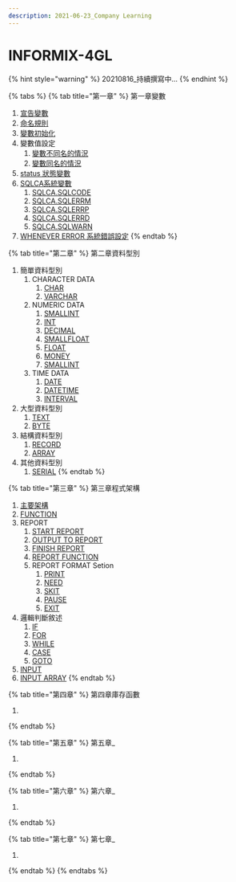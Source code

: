 ```yaml
---
description: 2021-06-23_Company Learning
---
```


# INFORMIX-4GL

{% hint style="warning" %}
20210816\_持續撰寫中...
{% endhint %}

{% tabs %}
{% tab title="第一章" %}
第一章變數

1. [宣告變數](di-yi-zhang-bian-shu/xuan-gao-bian-shu.md)&#x20;
2. [命名規則](di-yi-zhang-bian-shu/untitled.md)
3. [變數初始化](di-yi-zhang-bian-shu/bian-shu-chu-shi-hua.md)
4. 變數值設定
   1. [變數不同名的情況](di-yi-zhang-bian-shu/bian-shu-fan-wei/bian-shu-bu-tong-ming-de-qing-kuang.md)
   2. [變數同名的情況](di-yi-zhang-bian-shu/bian-shu-fan-wei/bian-shu-tong-ming-de-qing-kuang.md)
5. [status 狀態變數](di-yi-zhang-bian-shu/status-zhuang-tai-bian-shu.md)
6. [SQLCA系統變數](di-yi-zhang-bian-shu/xi-tong-bian-shu/)
   1. [SQLCA.SQLCODE](di-yi-zhang-bian-shu/xi-tong-bian-shu/sqlca.sqlcode.md)
   2. [SQLCA.SQLERRM](di-yi-zhang-bian-shu/xi-tong-bian-shu/sqlca.sqlerrm.md)
   3. [SQLCA.SQLERRP](di-yi-zhang-bian-shu/xi-tong-bian-shu/sqlca.sqlerrp.md)
   4. [SQLCA.SQLERRD](di-yi-zhang-bian-shu/xi-tong-bian-shu/sqlca.sqlerrd.md)
   5. [SQLCA.SQLWARN](di-yi-zhang-bian-shu/xi-tong-bian-shu/sqlca.sqlwarn.md)
7. [WHENEVER ERROR 系統錯誤設定](di-yi-zhang-bian-shu/whenever-error-xi-tong-cuo-wu-she-ding.md)
{% endtab %}

{% tab title="第二章" %}
第二章資料型別

1. 簡單資料型別
   1. CHARACTER DATA
      1. [CHAR](di-er-zhang-zi-liao-xing-bie/jian-chan-zi-liao-xing-bie/jian-chan-zi-liao-xing-bie-char-1/jian-chan-zi-liao-xing-bie-char.md)
      2. [VARCHAR](di-er-zhang-zi-liao-xing-bie/jian-chan-zi-liao-xing-bie/jian-chan-zi-liao-xing-bie-char-1/jian-chan-zi-liao-xing-bie-varchar.md)
   2. NUMERIC DATA
      1. [SMALLINT](di-er-zhang-zi-liao-xing-bie/jian-chan-zi-liao-xing-bie/jian-chan-zi-liao-xing-bie-number/jian-chan-zi-liao-xing-bie-smallint.md)
      2. [INT](di-er-zhang-zi-liao-xing-bie/jian-chan-zi-liao-xing-bie/jian-chan-zi-liao-xing-bie-number/int.md)
      3. [DECIMAL](di-er-zhang-zi-liao-xing-bie/jian-chan-zi-liao-xing-bie/jian-chan-zi-liao-xing-bie-number/jian-chan-zi-liao-xing-bie-decimal.md)
      4. [SMALLFLOAT](di-er-zhang-zi-liao-xing-bie/jian-chan-zi-liao-xing-bie/jian-chan-zi-liao-xing-bie-number/jian-chan-zi-liao-xing-bie-smallfloat.md)
      5. [FLOAT](di-er-zhang-zi-liao-xing-bie/jian-chan-zi-liao-xing-bie/jian-chan-zi-liao-xing-bie-number/untitled.md)
      6. [MONEY](di-er-zhang-zi-liao-xing-bie/jian-chan-zi-liao-xing-bie/jian-chan-zi-liao-xing-bie-number/jian-chan-zi-liao-xing-bie-money.md)
      7. [SMALLINT](di-er-zhang-zi-liao-xing-bie/jian-chan-zi-liao-xing-bie/jian-chan-zi-liao-xing-bie-number/jian-chan-zi-liao-xing-bie-smallint.md)
   3. TIME DATA
      1. [DATE](di-er-zhang-zi-liao-xing-bie/jian-chan-zi-liao-xing-bie/jian-chan-zi-liao-xing-bie-time/date.md)
      2. [DATETIME](di-er-zhang-zi-liao-xing-bie/jian-chan-zi-liao-xing-bie/jian-chan-zi-liao-xing-bie-time/datetime.md)
      3. [INTERVAL](di-er-zhang-zi-liao-xing-bie/jian-chan-zi-liao-xing-bie/jian-chan-zi-liao-xing-bie-time/interval.md)
2. 大型資料型別
   1. [TEXT](di-er-zhang-zi-liao-xing-bie/da-xing-zi-liao-xing-bie/text.md)
   2. [BYTE](di-er-zhang-zi-liao-xing-bie/da-xing-zi-liao-xing-bie/byte.md)
3. 結構資料型別
   1. [RECORD](di-er-zhang-zi-liao-xing-bie/jie-gou-zi-liao-xing-bie/record.md)
   2. [ARRAY](di-er-zhang-zi-liao-xing-bie/jie-gou-zi-liao-xing-bie/array.md)
4. 其他資料型別
   1. [SERIAL](di-er-zhang-zi-liao-xing-bie/qi-ta-zi-liao-xing-bie/serial.md)
{% endtab %}

{% tab title="第三章" %}
第三章程式架構

1. [主要架構](di-san-zhang/cheng-shi-jia-gou.md)
2. [FUNCTION](di-san-zhang/function-han-shu-cheng-shi-jia-gou.md)
3. REPORT
   1. [START REPORT](di-san-zhang/report/start-report.md)
   2. [OUTPUT TO REPORT](di-san-zhang/report/output-to-report.md)
   3. [FINISH REPORT](di-san-zhang/report/finish-report.md)
   4. [REPORT FUNCTION](di-san-zhang/report/report-function.md)
   5. REPORT FORMAT Setion
      1. [PRINT](../../programming-language/mu-ci-biao/di-san-zhang/report/format-setion-zhi-ling/print.md)
      2. [NEED](../../programming-language/mu-ci-biao/di-san-zhang/report/format-setion-zhi-ling/need.md)
      3. [SKIT](../../programming-language/mu-ci-biao/di-san-zhang/report/format-setion-zhi-ling/skit.md)
      4. [PAUSE](../../programming-language/mu-ci-biao/di-san-zhang/report/format-setion-zhi-ling/pause.md)
      5. [EXIT](../../programming-language/mu-ci-biao/di-san-zhang/report/format-setion-zhi-ling/exit.md)
4. 邏輯判斷敘述
   1. [IF](di-san-zhang/luo-ji-pan-duan-xu-shu/if-xu-shu.md)
   2. [FOR](di-san-zhang/luo-ji-pan-duan-xu-shu/for-xu-shu.md)
   3. [WHILE](di-san-zhang/luo-ji-pan-duan-xu-shu/while-xu-shu.md)
   4. [CASE](di-san-zhang/luo-ji-pan-duan-xu-shu/case-xu-shu.md)
   5. [GOTO](di-san-zhang/luo-ji-pan-duan-xu-shu/goto-xu-shu.md)
5. [INPUT](di-san-zhang/input-xu-shu.md)
6. [INPUT ARRAY](di-san-zhang/input-array.md)
{% endtab %}

{% tab title="第四章" %}
第四章庫存函數

1.
{% endtab %}

{% tab title="第五章" %}
第五章\_

1.
{% endtab %}

{% tab title="第六章" %}
第六章\_

1.
{% endtab %}

{% tab title="第七章" %}
第七章\_

1.
{% endtab %}
{% endtabs %}

